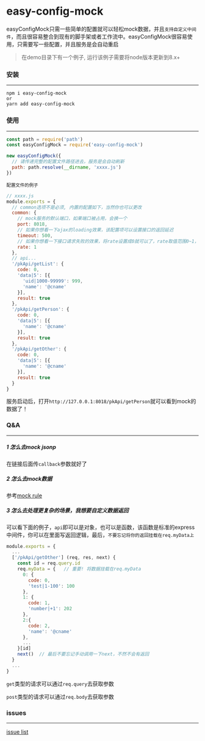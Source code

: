 # easy-config-mock

easyConfigMock只需一些简单的配置就可以轻松mock数据，并且`支持自定义中间件`，而且很容易整合到现有的脚手架或者工作流中。easyConfigMock很容易使用，只需要写一些配置，并且服务是会自动重启

> 在demo目录下有一个例子, 运行该例子需要将node版本更新到8.x+

### 安装
--------
```
npm i easy-config-mock
or
yarn add easy-config-mock
```

### 使用
--------
``` javascript
const path = require('path')
const easyConfigMock = require('easy-config-mock')

new easyConfigMock({
  // 请传递完整的配置文件路径进去，服务是会自动刷新
  path: path.resolve(__dirname, 'xxxx.js')
})
```
`配置文件的例子`
``` javascript
// xxxx.js
module.exports = {
  // common选项不是必须, 内置的配置如下，当然你也可以更改
  common: {
    // mock服务的默认端口，如果端口被占用，会换一个
    port: 8018,
    // 如果你想看一下ajax的loading效果，该配置项可以设置接口的返回延迟
    timeout: 500,
    // 如果你想看一下接口请求失败的效果，将rate设置成0就可以了，rate取值范围0~1，代表成功的概率
    rate: 1
  },
  // api...
  '/pkApi/getList': {
    code: 0,
    'data|5': [{
      'uid|1000-99999': 999,
      'name': '@cname'
    }],
    result: true
  },
  '/pkApi/getPerson': {
    code: 0,
    'data|5': [{
      'name': '@cname'
    }],
    result: true
  },
  '/pkApi/getOther': {
    code: 0,
    'data|5': [{
      'name': '@cname'
    }],
    result: true
  }
}
```
服务启动后，打开`http://127.0.0.1:8018/pkApi/getPerson`就可以看到mock的数据了！

### Q&A
--------
##### 1 怎么去mock jsonp
在链接后面传`callback`参数就好了
##### 2 怎么去mock数据
参考[mock rule](http://mockjs.com/examples.html)
##### 3 怎么去处理更复杂的场景，我想要自定义数据返回
可以看下面的例子，`api`即可以是对象，也可以是函数，该函数是标准的express中间件，你可以在里面写返回逻辑，最后，`不要忘记将你的返回挂载在req.myData上`
``` javascript
module.exports = {
  ...
  ['/pkApi/getOther'] (req, res, next) {
    const id = req.query.id
    req.myData = {   // 重要! 将数据挂载在req.myData
      0: {
        code: 0,
        'test|1-100': 100
      },
      1: {
        code: 1,
        'number|+1': 202
      },
      2:{
        code: 2,
        'name': '@cname'
      },
      ...
    }[id]
    next()  // 最后不要忘记手动调用一下next，不然不会有返回
  }
  ...
}
```
`get`类型的请求可以通过`req.query`去获取参数

`post`类型的请求可以通过`req.body`去获取参数

### issues
-----------
[issue list](https://github.com/nwa2018/easy-config-mock/issues)
